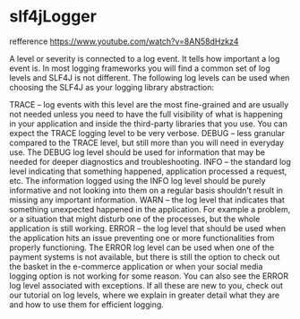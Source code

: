 # slf4jLogger

refference 
https://www.youtube.com/watch?v=8AN58dHzkz4

A level or severity is connected to a log event. It tells how important a log event is. In most logging frameworks you will find a common set of log levels and SLF4J is not different. The following log levels can be used when choosing the SLF4J as your logging library abstraction:

TRACE – log events with this level are the most fine-grained and are usually not needed unless you need to have the full visibility of what is happening in your application and inside the third-party libraries that you use. You can expect the TRACE logging level to be very verbose.
DEBUG – less granular compared to the TRACE level, but still more than you will need in everyday use. The DEBUG log level should be used for information that may be needed for deeper diagnostics and troubleshooting.
INFO – the standard log level indicating that something happened, application processed a request, etc. The information logged using the INFO log level should be purely informative and not looking into them on a regular basis shouldn’t result in missing any important information.
WARN – the log level that indicates that something unexpected happened in the application. For example a problem, or a situation that might disturb one of the processes, but the whole application is still working.
ERROR – the log level that should be used when the application hits an issue preventing one or more functionalities from properly functioning. The ERROR log level can be used when one of the payment systems is not available, but there is still the option to check out the basket in the e-commerce application or when your social media logging option is not working for some reason. You can also see the ERROR log level associated with exceptions.
If all these are new to you, check out our tutorial on log levels, where we explain in greater detail what they are and how to use them for efficient logging.
